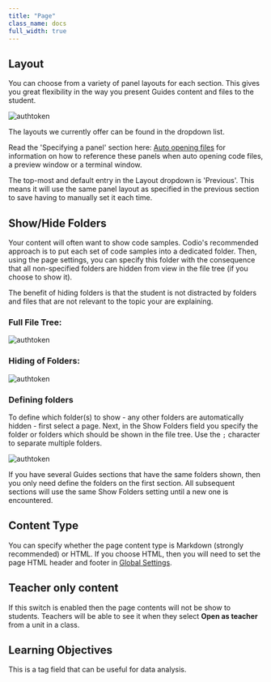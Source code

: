 ```yaml
---
title: "Page"
class_name: docs
full_width: true
---
```


## Layout
You can choose from a variety of panel layouts for each section. This gives you great flexibility in the way you present Guides content and files to the student.

<img alt="authtoken" src="/img/docs/guides/layouts.png" class="simple"/>

The layouts we currently offer can be found in the dropdown list.

Read the 'Specifying a panel' section here: [Auto opening files](/docs/content/settings-actions/auto-open) for information on how to reference these panels when auto opening code files, a preview window or a terminal window.

The top-most and default entry in the Layout dropdown is 'Previous'. This means it will use the same panel layout as specified in the previous section to save having to manually set it each time.

<a name="show-hide"></a>

## Show/Hide Folders
Your content will often want to show code samples. Codio's recommended approach is to put each set of code samples into a dedicated folder. Then, using the page settings, you can specify this folder with the consequence that all non-specified folders are hidden from view in the file tree (if you choose to show it).

The benefit of hiding folders is that the student is not distracted by folders and files that are not relevant to the topic your are explaining.

### Full File Tree:
<img alt="authtoken" src="/img/docs/guides/project_1.png" class="simple"/>

### Hiding of Folders:
<img alt="authtoken" src="/img/docs/guides/project_2.png" class="simple"/>

###  Defining folders
To define which folder(s) to show - any other folders are automatically hidden - first select a page. Next, in the Show Folders field you specify the folder or folders which should be shown in the file tree. Use the `;` character to separate multiple folders.

<img alt="authtoken" src="/img/docs/guides/project_3.png" class="simple"/>

If you have several Guides sections that have the same folders shown, then you only need define the folders on the first section. All subsequent sections will use the same Show Folders setting until a new one is encountered.

## Content Type
You can specify whether the page content type is Markdown (strongly recommended) or HTML. If you choose HTML, then you will need to set the page HTML header and footer in [Global Settings](/docs/content/authoring/global).

## Teacher only content
If this switch is enabled then the page contents will not be show to students. Teachers will be able to see it when they select **Open as teacher** from a unit in a class.

## Learning Objectives
This is a tag field that can be useful for data analysis.


